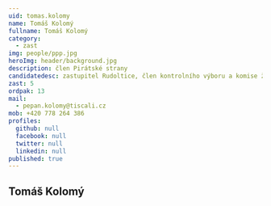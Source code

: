 ```yaml
---
uid: tomas.kolomy
name: Tomáš Kolomý
fullname: Tomáš Kolomý
category:
  - zast
img: people/ppp.jpg
heroImg: header/background.jpg
description: člen Pirátské strany
candidatedesc: zastupitel Rudoltice, člen kontrolního výboru a komise životního prostředí, člen MS Českotřebovsko
zast: 5
ordpak: 13
mail:
  - pepan.kolomy@tiscali.cz
mob: +420 778 264 386
profiles:
  github: null
  facebook: null
  twitter: null
  linkedin: null
published: true
---
```

## Tomáš Kolomý
